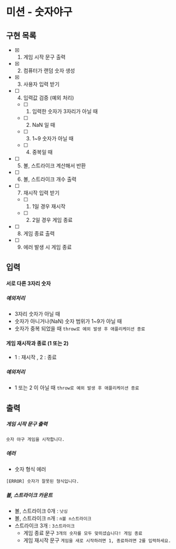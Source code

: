 # 미션 - 숫자야구

## 구현 목록

- [x] 1. 게임 시작 문구 출력
- [x] 2. 컴퓨터가 랜덤 숫자 생성
- [x] 3. 사용자 입력 받기
- [ ] 4. 입력값 검증 (예외 처리)
  - [ ] 1) 입력한 숫자가 3자리가 아닐 때
  - [ ] 2) NaN 일 때
  - [ ] 3) 1~9 숫자가 아닐 때
  - [ ] 4) 중복일 때
- [ ] 5. 볼, 스트라이크 계산해서 반환
- [ ] 6. 볼, 스트라이크 개수 출력
- [ ] 7. 재시작 입력 받기
  - [ ] 1) 1일 경우 재시작
  - [ ] 2) 2일 경우 게임 종료
- [ ] 8. 게임 종료 출력
- [ ] 9. 에러 발생 시 게임 종료

## 입력

#### 서로 다른 3자리 숫자

##### 예외처리

- 3자리 숫자가 아닐 때
- 숫자가 아니거나(NaN) 숫자 범위가 1~9가 아닐 때
- 숫자가 중복 되었을 때
  `throw로 예외 발생 후 애플리케이션 종료`

#### 게임 재시작과 종료 (1 또는 2)

- 1 : 재시작 ,
  2 : 종료

##### 예외처리

- 1 또는 2 이 아닐 때
  `throw로 예외 발생 후 애플리케이션 종료`

## 출력

##### 게임 시작 문구 출력

```
숫자 야구 게임을 시작합니다.
```

##### 에러

- 숫자 형식 에러

```
[ERROR] 숫자가 잘못된 형식입니다.
```

##### 볼, 스트라이크 카운트

- 볼, 스트라이크 0개 : `낫싱`
- 볼, 스트라이크 n개 : `n볼 n스트라이크`
- 스트라이크 3개 : `3스트라이크`
  - 게임 종료 문구 `3개의 숫자를 모두 맞히셨습니다! 게임 종료`
  - 게임 재시작 문구 `게임을 새로 시작하려면 1, 종료하려면 2를 입력하세요.`
